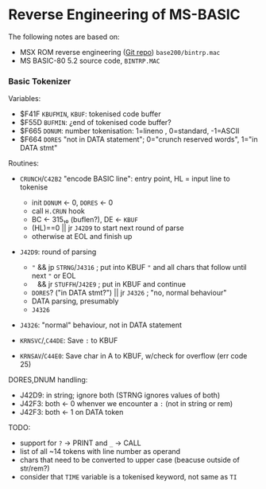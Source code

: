 Reverse Engineering of MS-BASIC
===============================

The following notes are based on:
- MSX ROM reverse engineering ([Git repo][syssrc]) `base200/bintrp.mac`
- MS BASIC-80 5.2 source code, `BINTRP.MAC`

### Basic Tokenizer

Variables:
- $F41F `KBUFMIN`, `KBUF`: tokenised code buffer
- $F55D `BUFMIN`: ¿end of tokenised code buffer?
- $F665 `DONUM`: number tokenisation: 1=lineno , 0=standard, -1=ASCII
- $F664 `DORES` "not in DATA statement";
  0="crunch reserved words", 1="in DATA stmt"

Routines:

- `CRUNCH`/`C42B2` "encode BASIC line":
  entry point, HL = input line to tokenise
  - init `DONUM` ← 0, `DORES` ← 0
  - call `H.CRUN` hook
  - BC ← 315₁₀ (buflen?), DE ← `KBUF`
  - (HL)==0 || jr `J42D9` to start next round of parse
  - otherwise at EOL and finish up

- `J42D9`: round of parsing
  - `"` && jp `STRNG`/`J4316`
           ;  put into KBUF `"` and all chars that follow until next `"` or EOL
  - ` ` && jr `STUFFH`/`J42E9` ; put in KBUF and continue
  - `DORES`? ("in DATA stmt?") || jr `J4326` ; "no, normal behaviour"
  - DATA parsing, presumably
  - `J4326`

- `J4326`: "normal" behaviour, not in DATA statement

- `KRNSVC`/,`C44DE`: Save `:` to KBUF
- `KRNSAV`/`C44E0`: Save char in A to KBUF, w/check for overflow (err code 25)

DORES,DNUM handling:
- J42D9: in string; ignore both (STRNG ignores values of both)
- J42F3: both ← 0 whenver we encounter a `:` (not in string or rem)
- J42F3: both ← 1 on DATA token

TODO:
- support for `?` → PRINT and `_` → CALL
- list of all ~14 tokens with line number as operand
- chars that need to be converted to upper case (beacuse outside of str/rem?)
- consider that `TIME` variable is a tokenised keyword, not same as `TI`


<!-------------------------------------------------------------------->
[syssrc]: https://git.code.sf.net/p/msxsyssrc/git
